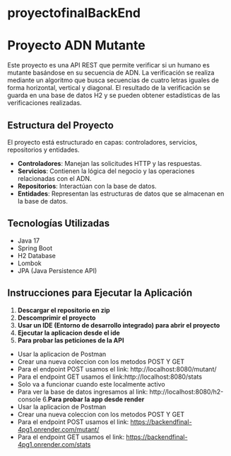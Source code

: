 ﻿# proyectofinalBackEnd
# Proyecto ADN Mutante

Este proyecto es una API REST que permite verificar si un humano es mutante basándose en su secuencia de ADN. La verificación se realiza mediante un algoritmo que busca secuencias de cuatro letras iguales de forma horizontal, vertical y diagonal. El resultado de la verificación se guarda en una base de datos H2 y se pueden obtener estadísticas de las verificaciones realizadas.

## Estructura del Proyecto

El proyecto está estructurado en capas: controladores, servicios, repositorios y entidades.

- **Controladores**: Manejan las solicitudes HTTP y las respuestas.
- **Servicios**: Contienen la lógica del negocio y las operaciones relacionadas con el ADN.
- **Repositorios**: Interactúan con la base de datos.
- **Entidades**: Representan las estructuras de datos que se almacenan en la base de datos.

## Tecnologías Utilizadas

- Java 17
- Spring Boot
- H2 Database
- Lombok
- JPA (Java Persistence API)

## Instrucciones para Ejecutar la Aplicación

1. **Descargar el repositorio en zip**
2. **Descomprimir el proyecto**
3. **Usar un IDE (Entorno de desarrollo integrado) para abrir el proyecto**
4. **Ejecutar la aplicacion desde el ide**
5. **Para probar las peticiones de la API** 
- Usar la aplicacion de Postman
- Crear una nueva coleccion con los metodos POST Y GET
- Para el endpoint POST usamos el link: http://localhost:8080/mutant/
- Para el endpoint GET usamos el link:http://localhost:8080/stats
- Solo va a funcionar cuando este localmente activo
- Para ver la base de datos ingresamos al link: http://localhost:8080/h2-console
6.**Para probar la app desde render**
- Usar la aplicacion de Postman
- Crear una nueva coleccion con los metodos POST Y GET
- Para el endpoint POST usamos el link: https://backendfinal-4pg1.onrender.com/mutant/
- Para el endpoint GET usamos el link: https://backendfinal-4pg1.onrender.com/stats


  
